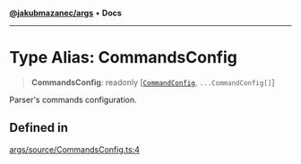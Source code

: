 [**@jakubmazanec/args**](../README.md) • **Docs**

---

# Type Alias: CommandsConfig

> **CommandsConfig**: readonly [[`CommandConfig`](CommandConfig.md), `...CommandConfig[]`]

Parser's commands configuration.

## Defined in

[args/source/CommandsConfig.ts:4](https://github.com/jakubmazanec/tools/blob/4809b04453aafb35a917917e0b4964a9ec0cd132/packages/args/source/CommandsConfig.ts#L4)
